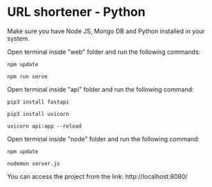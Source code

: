 # URL shortener - Python

Make sure you have Node JS, Mongo DB and Python installed in your system.

Open terminal inside "web" folder and run the following commands:

```
npm update
```

```
npm run serve
```

Open terminal inside "api" folder and run the following command:

```
pip3 install fastapi
```

```
pip3 install uvicorn
```

```
uvicorn api:app --reload
```

Open terminal inside "node" folder and run the following command:

```
npm update
```

```
nodemon server.js
```

You can access the project from the link: http://localhost:8080/